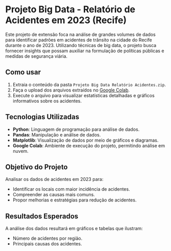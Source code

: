 
# Projeto Big Data - Relatório de Acidentes em 2023 (Recife)

Este projeto de extensão foca na análise de grandes volumes de dados para identificar padrões em acidentes de trânsito na cidade do Recife durante o ano de 2023. Utilizando técnicas de big data, o projeto busca fornecer insights que possam auxiliar na formulação de políticas públicas e medidas de segurança viária.

## Como usar

1. Extraia o conteúdo da pasta `Projeto Big Data Relatório Acidentes.zip`.
2. Faça o upload dos arquivos extraídos no [Google Colab](https://colab.research.google.com/).
3. Execute o arquivo para visualizar estatísticas detalhadas e gráficos informativos sobre os acidentes.

## Tecnologias Utilizadas

- **Python**: Linguagem de programação para análise de dados.
- **Pandas**: Manipulação e análise de dados.
- **Matplotlib**: Visualização de dados por meio de gráficos e diagramas.
- **Google Colab**: Ambiente de execução do projeto, permitindo análise em nuvem.

## Objetivo do Projeto

Analisar os dados de acidentes em 2023 para:

- Identificar os locais com maior incidência de acidentes.
- Compreender as causas mais comuns.
- Propor melhorias e estratégias para redução de acidentes.

## Resultados Esperados

A análise dos dados resultará em gráficos e tabelas que ilustram:

- Número de acidentes por região.
- Principais causas dos acidentes.
